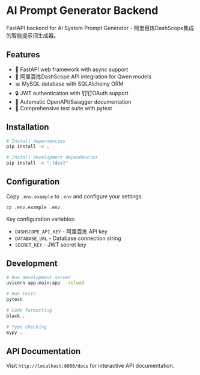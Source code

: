 # AI Prompt Generator Backend

FastAPI backend for AI System Prompt Generator - 阿里百炼DashScope集成的智能提示词生成器。

## Features

- 🚀 FastAPI web framework with async support
- 🔗 阿里百炼DashScope API integration for Qwen models
- 📊 MySQL database with SQLAlchemy ORM
- 🔒 JWT authentication with 钉钉OAuth support
- 📝 Automatic OpenAPI/Swagger documentation
- 🧪 Comprehensive test suite with pytest

## Installation

```bash
# Install dependencies
pip install -e .

# Install development dependencies
pip install -e ".[dev]"
```

## Configuration

Copy `.env.example` to `.env` and configure your settings:

```bash
cp .env.example .env
```

Key configuration variables:
- `DASHSCOPE_API_KEY` - 阿里百炼 API key
- `DATABASE_URL` - Database connection string
- `SECRET_KEY` - JWT secret key

## Development

```bash
# Run development server
uvicorn app.main:app --reload

# Run tests
pytest

# Code formatting
black .

# Type checking
mypy .
```

## API Documentation

Visit `http://localhost:8000/docs` for interactive API documentation.